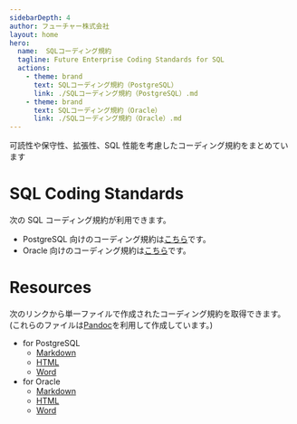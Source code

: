 ```yaml
---
sidebarDepth: 4
author: フューチャー株式会社
layout: home
hero:
  name:  SQLコーディング規約
  tagline: Future Enterprise Coding Standards for SQL
  actions:
    - theme: brand
      text: SQLコーディング規約（PostgreSQL）
      link: ./SQLコーディング規約（PostgreSQL）.md
    - theme: brand
      text: SQLコーディング規約（Oracle）
      link: ./SQLコーディング規約（Oracle）.md
---
```


可読性や保守性、拡張性、SQL 性能を考慮したコーディング規約をまとめています

# SQL Coding Standards

次の SQL コーディング規約が利用できます。

- PostgreSQL 向けのコーディング規約は[こちら](./SQLコーディング規約（PostgreSQL）.md)です。
- Oracle 向けのコーディング規約は[こちら](./SQLコーディング規約（Oracle）.md)です。

# Resources

次のリンクから単一ファイルで作成されたコーディング規約を取得できます。\
(これらのファイルは[Pandoc]を利用して作成しています。)

- for PostgreSQL
  - [Markdown](https://github.com/future-architect/coding-standards/blob/master/documents/forSQL/SQLコーディング規約（PostgreSQL）.md)
  - [HTML](https://github.com/future-architect/coding-standards/blob/gh-pages/resources/SQLコーディング規約（PostgreSQL）.html)
  - [Word](https://github.com/future-architect/coding-standards/raw/gh-pages/resources/SQLコーディング規約（PostgreSQL）.docx)
- for Oracle
  - [Markdown](https://github.com/future-architect/coding-standards/blob/master/documents/forSQL/SQLコーディング規約（Oracle）.md)
  - [HTML](https://github.com/future-architect/coding-standards/blob/gh-pages/resources/SQLコーディング規約（Oracle）.html)
  - [Word](https://github.com/future-architect/coding-standards/raw/gh-pages/resources/SQLコーディング規約（Oracle）.docx)

[pandoc]: https://pandoc.org/
